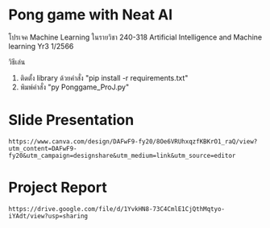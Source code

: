 # Pong game with Neat AI
โปรเจค Machine Learning ในรายวิชา 240-318 Artificial Intelligence and Machine learning Yr3 1/2566

วิธีเล่น
1. ติดตั้ง library ด้วยคำสั่ง "pip install -r requirements.txt"
2. พิมพ์คำสั่ง "py Ponggame_ProJ.py"

# Slide Presentation
    https://www.canva.com/design/DAFwF9-fy20/8Oe6VRUhxqzfKBKrO1_raQ/view?utm_content=DAFwF9-fy20&utm_campaign=designshare&utm_medium=link&utm_source=editor

# Project Report
    https://drive.google.com/file/d/1YvkHN8-73C4CmlE1CjQthMqtyo-iYAdt/view?usp=sharing
